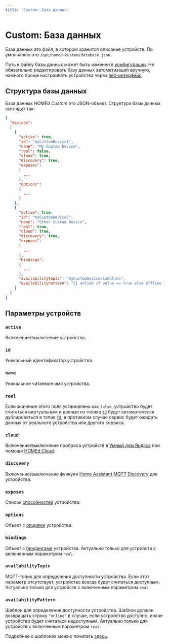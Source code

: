 ```yaml
---
title: 'Custom: База данных'
---
```


# Custom: База данных

База данных это файл, в котором хранится описание устройств. По умолчанию это `/opt/homed-custom/database.json`.

Путь к файлу базы данных может быть изменен в [конфигурации](/custom/configuration/). Не обязательно редактировать базу данных автоматизаций вручную, намного проще настраивать устройства через [веб-интерфейс](/web/).

## Структура базы данных

База данных _HOMEd Custom_ это JSON-объект. Структура базы данных выглядит так:

```json
{
  "devices":
  [
    {
      "active": true,
      "id": "myCustomDevice1",
      "name": "My Custom Device",
      "real": false,
      "cloud": true,
      "discovery": true,
      "exposes":
      [
        ...
      ],
      "options":
      {
        ...
      }
    },
    {
      "active": true,
      "id": "myCustomDevice2",
      "name": "Other Custom Device",
      "real": true,
      "cloud": true,
      "discovery": true,
      "exposes":
      [
        ...
      ],
      "bindings":
      {
        ...
      },
      "availabilityTopic": "myCustomDevice/isOnline",
      "availabilityPattern": "{{ online if value == true else offline }}"
    }
  ]
}
```

## Параметры устройств

### `active`

Включение/выключение устройства.

### `id`

Уникальный идентификатор устройства.

### `name`

Уникальное читаемое имя устройства.

### `real`

Если значение этого поля установлено как `false`, устройство будет считаться виртуальным и данные из топика [`td`](/common/topics/#td-to-device)  будут автоматически дублироваться в топик [`fd`](/common/topics/#fd-from-device), в противном случае сервис будет ожидать данных от реального устройства или другого сервиса.

### `cloud`

Включение/выключение проброса устройств в [Умный дом Яндкса](https://alice.yandex.ru/smart-home) при помощи [HOMEd Cloud](/cloud/).

### `discovery`

Включение/выключение функуии [Home Assistant MQTT Discovery](https://www.home-assistant.io/integrations/mqtt/#mqtt-discovery) для устройства.

### `exposes`

Список [способностей](/common/exposes/) устройства.

### `options`

Объект с [опциями](/common/options/) устройства.

### `bindings`

Объект с [биндингами](/custom/database/bindings/) устройства. Актуально только для устройств с включенным параметром `real`.

### `availabilityTopic`

MQTT-топик для определения доступности устройства. Если этот параметр отсутствует, устройство всегда будет считаться доступным. Актуально только для устройств с включенным параметром `real`.

### `availabilityPattern`

<!-- TODO: добавить якорь-->
Шаблон для определения доступности устройства. Шаблон должен возвращать строку `"online"` в случае, если устройство доступно, иначе устройство будет считаться недоступным. Актуально только для устройств с включенным параметром `real`.

Подробнее о шаблонах можно почитать [здесь](/custom/database/bindings/).
